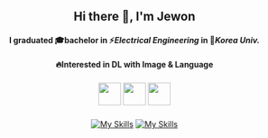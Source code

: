 <div align="center">
  
##  Hi there 👋, I'm Jewon

</div>


<div align="center">
  
#### I graduated 🎓bachelor in ⚡️*Electrical Engineering* in 🐯*Korea Univ.*

</div>

<div align="center">
  
#### 🔥Interested in DL with Image & Language 
####

</div>

###
###
###

<div align="center">
  

[<img src='https://skillicons.dev/icons?i=py' height='40'>](https://github.com/27one) 
[<img src='https://skillicons.dev/icons?i=pytorch' height='40'>](https://github.com/27one) 
[<img src='https://skillicons.dev/icons?i=go' height='40'>](https://github.com/27one) 

###
[![My Skills](https://skillicons.dev/icons?i=github)](https://github.com/27one)
[![My Skills](https://skillicons.dev/icons?i=linkedin)](https://www.linkedin.com/in/제원-이-47167723a/)

</div>

